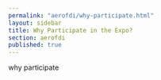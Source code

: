 ```yaml
---
permalink: "aerofdi/why-participate.html"
layout: sidebar
title: Why Participate in the Expo?
section: aerofdi
published: true
---
```


why participate
